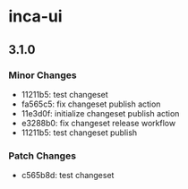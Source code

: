 # inca-ui

## 3.1.0
### Minor Changes

- 11211b5: test changeset
- fa565c5: fix changeset publish action
- 11e3d0f: initialize changeset publish action
- e3288b0: fix changeset release workflow
- 11211b5: test changeset publish

### Patch Changes

- c565b8d: test changeset
